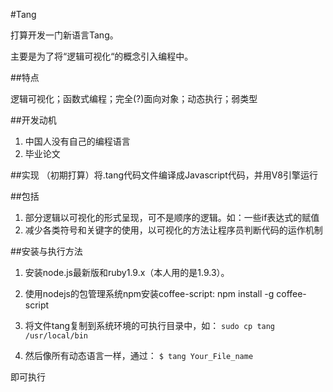 #Tang

打算开发一门新语言Tang。

主要是为了将“逻辑可视化“的概念引入编程中。

##特点

逻辑可视化；函数式编程；完全(?)面向对象；动态执行；弱类型

##开发动机

1. 中国人没有自己的编程语言
1. 毕业论文

##实现
（初期打算）将.tang代码文件编译成Javascript代码，并用V8引擎运行

##包括

1. 部分逻辑以可视化的形式呈现，可不是顺序的逻辑。如：一些if表达式的赋值
1. 减少各类符号和关键字的使用，以可视化的方法让程序员判断代码的运作机制

##安装与执行方法

1. 安装node.js最新版和ruby1.9.x（本人用的是1.9.3）。
2. 使用nodejs的包管理系统npm安装coffee-script: npm install -g coffee-script
3. 将文件tang复制到系统环境的可执行目录中，如：
    `sudo cp tang /usr/local/bin`

4. 然后像所有动态语言一样，通过：
    `$ tang Your_File_name`

即可执行
